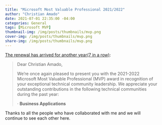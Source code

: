 ```yaml
---
title: "Microsoft Most Valuable Professional 2021/2022"
author: "Christian Amado"
date: 2021-07-01 22:35:00 -04:00
categories: General
tags: [Microsoft MVP]
thumbnail-img: /img/posts/thumbnails/mvp.png
cover-img: /img/posts/thumbnails/mvp.png
share-img: /img/posts/thumbnails/mvp.png
---
```


[The renewal has arrived for another year(7 in a row)](https://mvp.microsoft.com/en-us/PublicProfile/5001273):  

<!--more-->

> Dear Christian Amado,
> 
> We’re once again pleased to present you with the 2021-2022 Microsoft Most Valuable Professional (MVP) award in recognition of your exceptional technical community leadership. We appreciate your outstanding contributions in the following technical communities during the past year:
> 
> · **Business Applications**

Thanks to all the people who have collaborated with me and we will continue to see each other here.
